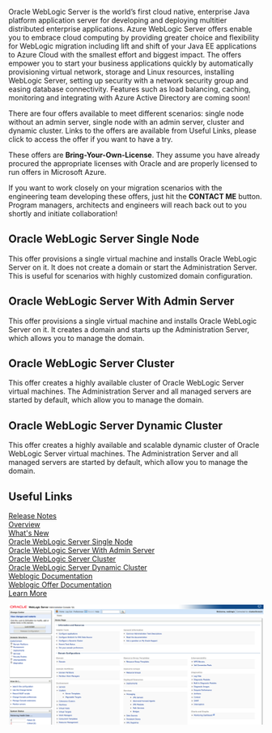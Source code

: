 Oracle WebLogic Server is the world’s first cloud native, enterprise Java platform application server for developing and deploying multitier distributed enterprise applications. Azure WebLogic Server offers enable you to embrace cloud computing by providing greater choice and flexibility for WebLogic migration including lift and shift of your Java EE applications to Azure Cloud with the smallest effort and biggest impact. The offers empower you to start your business applications quickly by automatically provisioning virtual network, storage and Linux resources, installing WebLogic Server, setting up security with a network security group and easing database connectivity. Features such as load balancing, caching, monitoring and integrating with Azure Active Directory are coming soon!

There are four offers available to meet different scenarios: single node without an admin server, single node with an admin server, cluster and dynamic cluster. Links to the offers are available from Useful Links, please click to access the offer if you want to have a try.

These offers are  **Bring-Your-Own-License**. They assume you have already procured the appropriate licenses with Oracle and are properly licensed to run offers in Microsoft Azure.

If you want to work closely on your migration scenarios with the engineering team developing these offers, just hit the **CONTACT ME** button. Program managers, architects and engineers will reach back out to you shortly and initiate collaboration!

## Oracle WebLogic Server Single Node
This offer provisions a single virtual machine and installs Oracle WebLogic Server on it. It does not create a domain or start the Administration Server. This is useful for scenarios with highly customized domain configuration.

## Oracle WebLogic Server With Admin Server
This offer provisions a single virtual machine and installs Oracle WebLogic Server on it. It creates a domain and starts up the Administration Server, which allows you to manage the domain.

## Oracle WebLogic Server Cluster
This offer creates a highly available cluster of Oracle WebLogic Server virtual machines. The Administration Server and all managed servers are started by default, which allow you to manage the domain. 

## Oracle WebLogic Server Dynamic Cluster  
This offer creates a highly available and scalable dynamic cluster of Oracle WebLogic Server virtual machines. The Administration Server and all managed servers are started by default, which allow you to manage the domain.  

## Useful Links  
[Release Notes](https://query.prod.cms.rt.microsoft.com/cms/api/am/binary/RE3TJ30)  
[Overview](https://www.oracle.com/middleware/weblogic/)  
[What's New](https://docs.oracle.com/middleware/12213/wls/NOTES/toc.htm)   
[Oracle WebLogic Server Single Node](https://azuremarketplace.microsoft.com/en-us/marketplace/apps/oracle.20191001-arm-oraclelinux-wls)  
[Oracle WebLogic Server With Admin Server](https://azuremarketplace.microsoft.com/en-us/marketplace/apps/oracle.20191009-arm-oraclelinux-wls-admin)  
[Oracle WebLogic Server Cluster](https://azuremarketplace.microsoft.com/en-us/marketplace/apps/oracle.20191007-arm-oraclelinux-wls-cluster)  
[Oracle WebLogic Server Dynamic Cluster](https://azuremarketplace.microsoft.com/en-us/marketplace/apps/oracle.20191021-arm-oraclelinux-wls-dynamic-cluster)    
[Weblogic Documentation](https://docs.oracle.com/middleware/12213/wls/index.html)  
[Weblogic Offer Documentation](https://docs.oracle.com/en/middleware/fusion-middleware/weblogic-server/12.2.1.4/wlazu/get-started-oracle-weblogic-server-microsoft-azure-iaas.html#GUID-E0B24A45-F496-4509-858E-103F5EBF67A7)  
[Learn More](https://www.oracle.com/middleware/technologies/weblogic.html)  

[![Video WebLogic Server on Azure IaaS](https://github.com/galiacheng/doc4contactme/blob/master/pictures/clusterdomain.png)](https://youtu.be/m7evI4lObcI "WebLogic Server on Azure IaaS - Click to Watch!")
